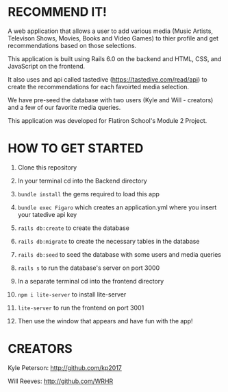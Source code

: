 RECOMMEND IT!
========================
A web application that allows a user to add various media (Music Artists, Televison Shows, Movies, Books and Video Games) to thier profile and get recommendations based on those selections.

This application is built using Rails 6.0 on the backend and HTML, CSS, and JavaScript on the frontend.

It also uses and api called tastedive (https://tastedive.com/read/api) to create the recommendations for each favoirted media selection.

We have pre-seed the database with two users (Kyle and Will - creators) and a few of our favorite media queries.  

This application was developed for Flatiron School's Module 2 Project. 

HOW TO GET STARTED
========================
1) Clone this repository

2) In your terminal cd into the Backend directory

3) `bundle install` the gems required to load this app

4) `bundle exec Figaro` which creates an application.yml where you insert your tatedive api key

5) `rails db:create` to create the database

6) `rails db:migrate` to create the necessary tables in the database

7) `rails db:seed` to seed the database with some users and media queries

8) `rails s` to run the database's server on port 3000

9) In a separate terminal cd into the frontend directory 

10) `npm i lite-server` to install lite-server

11) `lite-server` to run the frontend on port 3001

12) Then use the window that appears and have fun with the app!

CREATORS
========================
Kyle Peterson: http://github.com/kp2017

Will Reeves: http://github.com/WRHR
